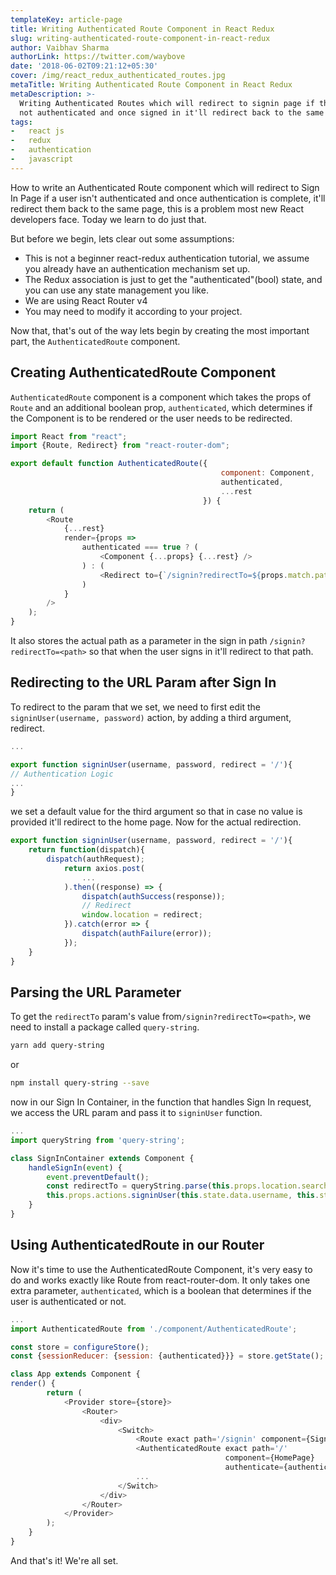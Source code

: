 ```yaml
---
templateKey: article-page
title: Writing Authenticated Route Component in React Redux
slug: writing-authenticated-route-component-in-react-redux
author: Vaibhav Sharma
authorLink: https://twitter.com/waybove
date: '2018-06-02T09:21:12+05:30'
cover: /img/react_redux_authenticated_routes.jpg
metaTitle: Writing Authenticated Route Component in React Redux
metaDescription: >-
  Writing Authenticated Routes which will redirect to signin page if the user is
  not authenticated and once signed in it'll redirect back to the same page.
tags:
-   react js
-   redux
-   authentication
-   javascript
---
```

How to write an Authenticated Route component which will redirect to Sign In Page if a user isn't authenticated and once authentication is complete, it'll redirect them back to the same page, this is a problem most new React developers face. Today we learn to do just that.

But before we begin, lets clear out some assumptions:

* This is not a beginner react-redux authentication tutorial, we assume you already have an authentication mechanism set up.
* The Redux association is just to get the "authenticated"(bool) state, and you can use any state management you like.
* We are using React Router v4
* You may need to modify it according to your project.

Now that, that's out of the way lets begin by creating the most important part, the `AuthenticatedRoute` component.

## Creating AuthenticatedRoute Component

`AuthenticatedRoute` component is a component which takes the props of `Route` and an additional boolean prop, `authenticated`, which determines if the Component is to be rendered or the user needs to be redirected.

```javascript
import React from "react";
import {Route, Redirect} from "react-router-dom";

export default function AuthenticatedRoute({
                                               component: Component,
                                               authenticated,
                                               ...rest
                                           }) {
    return (
        <Route
            {...rest}
            render={props =>
                authenticated === true ? (
                    <Component {...props} {...rest} />
                ) : (
                    <Redirect to={`/signin?redirectTo=${props.match.path}`}/>
                )
            }
        />
    );
}
```

It also stores the actual path as a parameter in the sign in path `/signin?redirectTo=<path>` so that when the user signs in it'll redirect to that path.

## Redirecting to the URL Param after Sign In

To redirect to the param that we set, we need to first edit the `signinUser(username, password)` action, by adding a third argument, redirect.

```javascript
...

export function signinUser(username, password, redirect = '/'){
// Authentication Logic
...
}
```

we set a default value for the third argument so that in case no value is provided it'll redirect to the home page. Now for the actual redirection.

```javascript
export function signinUser(username, password, redirect = '/'){
    return function(dispatch){
        dispatch(authRequest);
            return axios.post(
                ...
            ).then((response) => {
                dispatch(authSuccess(response));
                // Redirect
                window.location = redirect;
            }).catch(error => {
                dispatch(authFailure(error));
            });
    }
}
```

## Parsing the URL Parameter

To get the `redirectTo` param's value from`/signin?redirectTo=<path>`, we need to install a package called `query-string`.

```bash
yarn add query-string
```

or

```bash
npm install query-string --save
```

now in our Sign In Container, in the function that handles Sign In request, we access the URL param and pass it to `signinUser` function.

```javascript
...
import queryString from 'query-string';

class SignInContainer extends Component {
    handleSignIn(event) {
        event.preventDefault();
        const redirectTo = queryString.parse(this.props.location.search).redirectTo;
        this.props.actions.signinUser(this.state.data.username, this.state.data.password, redirectTo);
    }
}
```

## Using AuthenticatedRoute in our Router

Now it's time to use the AuthenticatedRoute Component, it's very easy to do and works exactly like Route from react-router-dom. It only takes one extra parameter, `authenticated`, which is a boolean that determines if the user is authenticated or not.

```javascript
...
import AuthenticatedRoute from './component/AuthenticatedRoute';

const store = configureStore();
const {sessionReducer: {session: {authenticated}}} = store.getState();

class App extends Component {
render() {
        return (
            <Provider store={store}>
                <Router>
                    <div>
                        <Switch>
                            <Route exact path='/signin' component={SignInPage}/>
                            <AuthenticatedRoute exact path='/' 
                                                component={HomePage}
                                                authenticate={authenticated}/>
                            ...
                        </Switch>
                    </div>
                </Router>
            </Provider>
        );
    }
}
```

And that's it! We're all set.
